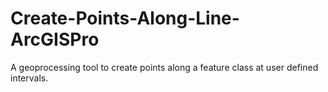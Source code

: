 # Create-Points-Along-Line-ArcGISPro
A geoprocessing tool to create points along a feature class at user defined intervals.
